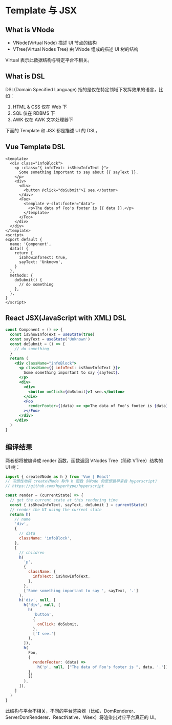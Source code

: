 # Template 与 JSX

## What is VNode

- VNode(Virtual Node) 描述 UI 节点的结构
- VTree(Virtual Nodes Tree) 由 VNode 组成的描述 UI 树的结构

Virtual 表示此数据结构与特定平台不相关。

## What is DSL

DSL(Domain Specified Language) 指的是仅在特定领域下发挥效果的语言，比如：

1. HTML & CSS 仅在 Web 下
2. SQL 仅在 RDBMS 下
3. AWK 仅在 AWK 文字处理器下

下面的 Template 和 JSX 都是描述 UI 的 DSL。

## Vue Template DSL

```vue
<template>
  <div class="infoBlock">
    <p :class="{ infoText: isShowInfoText }">
      Some something important to say about {{ sayText }}.
    </p>
    <div>
      <div>
        <button @click="doSubmit">I see.</button>
      </div>
      <Foo>
        <template v-slot:footer="data">
          <p>The data of Foo's footer is {{ data }}.</p>
        </template>
      </Foo>
    </div>
  </div>
</template>
<script>
export default {
  name: 'Component',
  data() {
    return {
      isShowInfoText: true,
      sayText: 'Unknown',
    }
  },
  methods: {
    doSubmit() {
      // do something
    },
  },
}
</script>
```

## React JSX(JavaScript with XML) DSL

```jsx
const Component = () => {
  const isShowInfoText = useState(true)
  const sayText = useState('Unknown')
  const doSubmit = () => {
    // do something
  }
  return (
    <div className="infoBlock">
      <p className={{ infoText: isShowInfoText }}>
        Some something important to say {sayText}.
      </p>
      <div>
        <div>
          <button onClick={doSubmit}>I see.</button>
        </div>
        <Foo
          renderFooter={(data) => <p>The data of Foo's footer is {data}.</p>}
        ></Foo>
      </div>
    </div>
  )
}
```

## 编译结果

两者都将被编译成 render 函数，函数返回 VNodes Tree（简称 VTree）结构的 UI 树：

```js
import { createVNode as h } from 'Vue | React'
// 习惯性地将 createVNode 称作 h 函数（VNode 的思想最早来自 hyperscript）
// https://github.com/hyperhype/hyperscript

const render = (currentState) => {
  // get the current state at this rendering time
  const { isShowInfoText, sayText, doSubmit } = currentState()
  // render the UI using the current state
  return h(
    // name
    'div',
    {
      // data
      className: 'infoBlock',
    },
    [
      // children
      h(
        'p',
        {
          className: {
            infoText: isShowInfoText,
          },
        },
        ['Some something important to say ', sayText, '.']
      ),
      h('div', null, [
        h('div', null, [
          h(
            'button',
            {
              onClick: doSubmit,
            },
            ['I see.']
          ),
        ]),
        h(
          Foo,
          {
            renderFooter: (data) =>
              h('p', null, ["The data of Foo's footer is ", data, '.']),
          },
          []
        ),
      ]),
    ]
  )
}
```

此结构与平台不相关，不同的平台渲染器（比如，DomRenderer、ServerDomRenderer、ReactNative、Weex）将渲染出对应平台真正的 UI。

